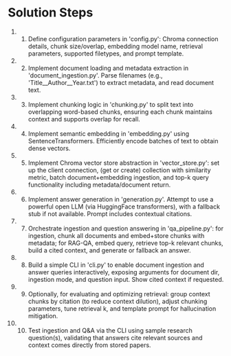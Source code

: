 # Solution Steps

1. 1. Define configuration parameters in 'config.py': Chroma connection details, chunk size/overlap, embedding model name, retrieval parameters, supported filetypes, and prompt template.

2. 2. Implement document loading and metadata extraction in 'document_ingestion.py'. Parse filenames (e.g., 'Title__Author__Year.txt') to extract metadata, and read document text.

3. 3. Implement chunking logic in 'chunking.py' to split text into overlapping word-based chunks, ensuring each chunk maintains context and supports overlap for recall.

4. 4. Implement semantic embedding in 'embedding.py' using SentenceTransformers. Efficiently encode batches of text to obtain dense vectors.

5. 5. Implement Chroma vector store abstraction in 'vector_store.py': set up the client connection, (get or create) collection with similarity metric, batch document+embedding ingestion, and top-k query functionality including metadata/document return.

6. 6. Implement answer generation in 'generation.py'. Attempt to use a powerful open LLM (via HuggingFace transformers), with a fallback stub if not available. Prompt includes contextual citations.

7. 7. Orchestrate ingestion and question answering in 'qa_pipeline.py': for ingestion, chunk all documents and embed+store chunks with metadata; for RAG-QA, embed query, retrieve top-k relevant chunks, build a cited context, and generate or fallback an answer.

8. 8. Build a simple CLI in 'cli.py' to enable document ingestion and answer queries interactively, exposing arguments for document dir, ingestion mode, and question input. Show cited context if requested.

9. 9. Optionally, for evaluating and optimizing retrieval: group context chunks by citation (to reduce context dilution), adjust chunking parameters, tune retrieval k, and template prompt for hallucination mitigation.

10. 10. Test ingestion and Q&A via the CLI using sample research question(s), validating that answers cite relevant sources and context comes directly from stored papers.


